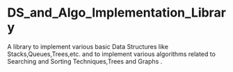 # DS_and_Algo_Implementation_Library
A library to implement various basic Data Structures like Stacks,Queues,Trees,etc. and to implement various algorithms related to Searching and Sorting Techniques,Trees and Graphs .
